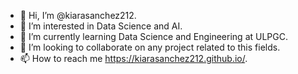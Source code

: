 - 👋 Hi, I’m @kiarasanchez212.
- 👀 I’m interested in Data Science and AI.
- 🌱 I’m currently learning Data Science and Engineering at ULPGC.
- 💞️ I’m looking to collaborate on any project related to this fields.
- 📫 How to reach me https://kiarasanchez212.github.io/.

<!---
kiarasanchez212/kiarasanchez212 is a ✨ special ✨ repository because its `README.md` (this file) appears on your GitHub profile.
You can click the Preview link to take a look at your changes.
--->
